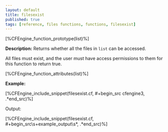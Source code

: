 ```yaml
---
layout: default
title: filesexist
published: true
tags: [reference, files functions, functions, filesexist]
---
```


[%CFEngine_function_prototype(list)%]

**Description:** Returns whether all the files in `list` can be accessed.

All files must exist, and the user must have access permissions to them for
this function to return true.

[%CFEngine_function_attributes(list)%]

**Example:**

[%CFEngine_include_snippet(filesexist.cf, #\+begin_src cfengine3, .*end_src)%]

Output:

[%CFEngine_include_snippet(filesexist.cf, #\+begin_src\s+example_output\s*, .*end_src)%]

